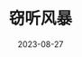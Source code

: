 ---
layout: page
title: 窃听风暴
description: >
category: 电影
img: assets/img/movie/2023/qie_ting_feng_bao.webp
star: 4
date: 2023-08-27
---
